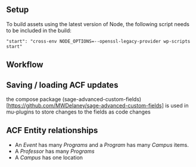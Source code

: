 ## Setup
To build assets using the latest version of Node, the following script needs to be included in the build:
```
"start": "cross-env NODE_OPTIONS=--openssl-legacy-provider wp-scripts start"
```

## Workflow

## Saving / loading ACF updates
the compose package (sage-advanced-custom-fields)[https://github.com/MWDelaney/sage-advanced-custom-fields] is used in mu-plugins to store changes to the fields as code changes


## ACF Entity relationships
- An *Event* has many *Programs* and a *Program* has many *Campus* items.
- A *Professor* has many *Programs*
- A *Campus* has one location 
